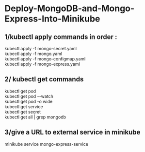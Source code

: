 # Deploy-MongoDB-and-Mongo-Express-Into-Minikube

## 1/kubectl apply commands in order :  <br /> 

kubectl apply -f mongo-secret.yaml  <br /> 
kubectl apply -f mongo.yaml  <br /> 
kubectl apply -f mongo-configmap.yaml  <br /> 
kubectl apply -f mongo-express.yaml  <br /> 

## 2/ kubectl get commands

kubectl get pod <br /> 
kubectl get pod --watch  <br /> 
kubectl get pod -o wide  <br /> 
kubectl get service    <br /> 
kubectl get secret <br /> 
kubectl get all | grep mongodb   <br /> 

## 3/give a URL to external service in minikube <br /> 

minikube service mongo-express-service

